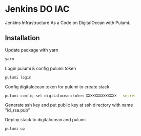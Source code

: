 # Jenkins DO IAC

Jenkins Infrastructure As a Code on DigitalOcean with Pulumi.

## Installation

Update package with yarn

```bash
yarn
```

Login pulumi & config pulumi token

```bash
pulumi login
```

Config digitalocean token for pulumi to create stack

```bash
pulumi config set digitalocean:token XXXXXXXXXXXXXX --secret
```

Generate ssh key and put public key at ssh directory with name "id_rsa.pub"

Deploy stack to digitalocean and pulumi

```bash
pulumi up
```